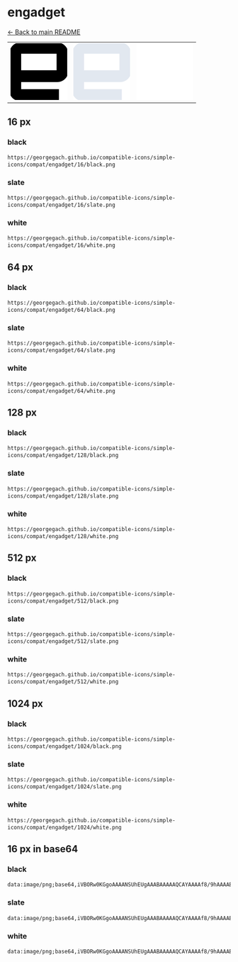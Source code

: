 # engadget

[← Back to main README](../../README.md)

<table><tr>
  <td><img src="./128/black.png" width="128" alt="engadget black icon" /></td>
  <td><img src="./128/slate.png" width="128" alt="engadget slate icon" /></td>
  <td><img src="./128/white.png" width="128" alt="engadget white icon" /></td>
</tr></table>

## 16 px

### black
```
https://georgegach.github.io/compatible-icons/simple-icons/compat/engadget/16/black.png
```

### slate
```
https://georgegach.github.io/compatible-icons/simple-icons/compat/engadget/16/slate.png
```

### white
```
https://georgegach.github.io/compatible-icons/simple-icons/compat/engadget/16/white.png
```

## 64 px

### black
```
https://georgegach.github.io/compatible-icons/simple-icons/compat/engadget/64/black.png
```

### slate
```
https://georgegach.github.io/compatible-icons/simple-icons/compat/engadget/64/slate.png
```

### white
```
https://georgegach.github.io/compatible-icons/simple-icons/compat/engadget/64/white.png
```

## 128 px

### black
```
https://georgegach.github.io/compatible-icons/simple-icons/compat/engadget/128/black.png
```

### slate
```
https://georgegach.github.io/compatible-icons/simple-icons/compat/engadget/128/slate.png
```

### white
```
https://georgegach.github.io/compatible-icons/simple-icons/compat/engadget/128/white.png
```

## 512 px

### black
```
https://georgegach.github.io/compatible-icons/simple-icons/compat/engadget/512/black.png
```

### slate
```
https://georgegach.github.io/compatible-icons/simple-icons/compat/engadget/512/slate.png
```

### white
```
https://georgegach.github.io/compatible-icons/simple-icons/compat/engadget/512/white.png
```

## 1024 px

### black
```
https://georgegach.github.io/compatible-icons/simple-icons/compat/engadget/1024/black.png
```

### slate
```
https://georgegach.github.io/compatible-icons/simple-icons/compat/engadget/1024/slate.png
```

### white
```
https://georgegach.github.io/compatible-icons/simple-icons/compat/engadget/1024/white.png
```

## 16 px in base64

### black
```
data:image/png;base64,iVBORw0KGgoAAAANSUhEUgAAABAAAAAQCAYAAAAf8/9hAAAABmJLR0QA/wD/AP+gvaeTAAAApklEQVQ4jcXTOwoCQRAE0Le6GpnsUbyC1zA290J6HG9gIiKigdkKiuCXNZhVRAxmNLCggoGuarqnOkMPIxRoicMRJfqwQPUl5xn26GBbMwZFzZ0Xt1WkWF1boWokiD7i/wb5m9kwtXEmLONblL+MUGH5OkJKDq6YYvBwSs3BE/nbu4jUnXEgLPGEthDLfaTBTDhCsJZ+RJOHuFl37Qp/e8MlghuM4Q7/10f7KpvuZQAAAABJRU5ErkJggg==
```

### slate
```
data:image/png;base64,iVBORw0KGgoAAAANSUhEUgAAABAAAAAQCAYAAAAf8/9hAAAABmJLR0QA/wD/AP+gvaeTAAAA5ElEQVQ4jcWSMUoDURRFz/35OhYyZorAFFoEd5JtWNu7AsGFuCqxEZTM2AwpkhEUQhLn2ugwdj+m8Fb3FefwHjzNm3Ymc49cCI5IitaI5a7TleqmfQGmaeDvGD9HxAQDZoVYJZIFohCaRMwpgMT7RTm+TOFfm7Y2FEAe/rL6MP8viH0ToWrebpIoOeDvWjetD1hgecgJRszjYNznD3YEHsM2XPeCff5gmDgcqqotUqAsW2/KsvwAiDYbiWOLM2V+SBFsOXkCZgBReAE6x+SgPEXQQd2fII3uzOet0Nh4lCIQdD/9C+A0SkQYET1nAAAAAElFTkSuQmCC
```

### white
```
data:image/png;base64,iVBORw0KGgoAAAANSUhEUgAAABAAAAAQCAYAAAAf8/9hAAAABmJLR0QA/wD/AP+gvaeTAAAArUlEQVQ4jcWSMQrCUBBE3wa1EiG9jVfJNaztvYIH8Vg2giKxs4iQoEQRx8If/VptTOGDKXdmdlmTlAFLIAX6+KiBApiapC0wcQ5+szFJFTAEjkEe0qASvcm9sZLyZihp3/qT/xv0YjNJ87bBJkkdChRdVhCwi1do8wc3YAXMfvqDmLgBklLn3NXMTvA84gUYACVQOQ3WZpY1DQ7AGBgFeXitmwALYB/Sz07dG4MHAFpe4oWDMZUAAAAASUVORK5CYII=
```

